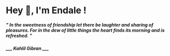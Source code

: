 <h1 title="head"> Hey 👋, I'm Endale !</h1>

**<h5><i>" In the sweetness of friendship let there be laughter and sharing of pleasures. For in the dew of little things the heart finds its morning and is refreshed. "</i></h5>**

*<b>___ Kahlil Gibran ___</b>*
